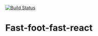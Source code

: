 [![Build Status](https://travis-ci.org/okoroemeka/Fast-foot-fast-react.svg?branch=develop)](https://travis-ci.org/okoroemeka/Fast-foot-fast-react)

# Fast-foot-fast-react